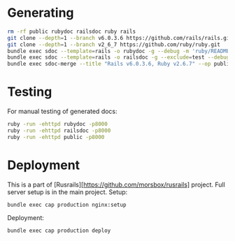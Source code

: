 # Generating

```bash
rm -rf public rubydoc railsdoc ruby rails
git clone --depth=1 --branch v6.0.3.6 https://github.com/rails/rails.git
git clone --depth=1 --branch v2_6_7 https://github.com/ruby/ruby.git
bundle exec sdoc --template=rails -o rubydoc -g --debug -m 'ruby/README.md' ruby
bundle exec sdoc --template=rails -o railsdoc -g --exclude=test --debug -m "rails/README.md" rails
bundle exec sdoc-merge --title "Rails v6.0.3.6, Ruby v2.6.7" --op public --names "rails, ruby" railsdoc rubydoc
```

# Testing

For manual testing of generated docs:

```bash
ruby -run -ehttpd rubydoc -p8000
ruby -run -ehttpd railsdoc -p8000
ruby -run -ehttpd public -p8000
```

# Deployment

This is a part of [Rusrails][https://github.com/morsbox/rusrails] project. Full server setup is in the main project.
Setup:

```
bundle exec cap production nginx:setup
```

Deployment:

```
bundle exec cap production deploy
```
